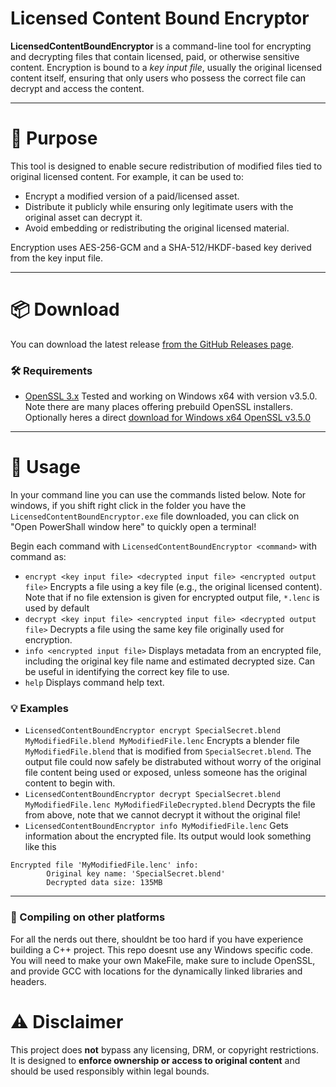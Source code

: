 # Licensed Content Bound Encryptor

**LicensedContentBoundEncryptor** is a command-line tool for encrypting and decrypting files that contain licensed, paid, or otherwise sensitive content. Encryption is bound to a *key input file*, usually the original licensed content itself, ensuring that only users who possess the correct file can decrypt and access the content.

---

# 🔐 Purpose

This tool is designed to enable secure redistribution of modified files tied to original licensed content. For example, it can be used to:

- Encrypt a modified version of a paid/licensed asset.
- Distribute it publicly while ensuring only legitimate users with the original asset can decrypt it.
- Avoid embedding or redistributing the original licensed material.

Encryption uses AES-256-GCM and a SHA-512/HKDF-based key derived from the key input file.

---

# 📦 Download

You can download the latest release [from the GitHub Releases page](https://github.com/ArcaneBlackwood/LicensedContentBoundEncryptor/releases/latest).

### 🛠️ Requirements

- [OpenSSL 3.x](https://slproweb.com/products/Win32OpenSSL.html)
Tested and working on Windows x64 with version v3.5.0.  Note there are many places offering prebuild OpenSSL installers.  Optionally heres a direct [download for Windows x64 OpenSSL v3.5.0](https://slproweb.com/download/Win64OpenSSL-3_5_0.msi)

---

# 🚀 Usage
In your command line you can use the commands listed below.
Note for windows, if you shift right click in the folder you have the `LicensedContentBoundEncryptor.exe` file downloaded, you can click on "Open PowerShall window here" to quickly open a terminal!

Begin each command with `LicensedContentBoundEncryptor <command>` with command as:
- `encrypt <key input file> <decrypted input file> <encrypted output file>`
Encrypts a file using a key file (e.g., the original licensed content).  Note that if no file extension is given for encrypted output file, `*.lenc` is used by default
- `decrypt <key input file> <encrypted input file> <decrypted output file>`
Decrypts a file using the same key file originally used for encryption.
- `info <encrypted input file>`
Displays metadata from an encrypted file, including the original key file name and estimated decrypted size.  Can be useful in identifying the correct key file to use.
- `help`
Displays command help text.

### 💡 Examples

- `LicensedContentBoundEncryptor encrypt SpecialSecret.blend MyModifiedFile.blend MyModifiedFile.lenc`
Encrypts a blender file `MyModifiedFile.blend` that is modified from `SpecialSecret.blend`.  The output file could now safely be distrabuted without worry of the original file content being used or exposed, unless someone has the original content to begin with.
- `LicensedContentBoundEncryptor decrypt SpecialSecret.blend MyModifiedFile.lenc MyModifiedFileDecrypted.blend`
Decrypts the file from above, note that we cannot decrypt it without the original file!
- `LicensedContentBoundEncryptor info MyModifiedFile.lenc`
Gets information about the encrypted file.  Its output would look something like this
```text
Encrypted file 'MyModifiedFile.lenc' info:
        Original key name: 'SpecialSecret.blend'
        Decrypted data size: 135MB
```

---

### 🔧 Compiling on other platforms

For all the nerds out there, shouldnt be too hard if you have experience building a C++ project.  This repo doesnt use any Windows specific code.
You will need to make your own MakeFile, make sure to include OpenSSL, and provide GCC with locations for the dynamically linked libraries and headers.

# ⚠️ Disclaimer

This project does **not** bypass any licensing, DRM, or copyright restrictions.  
It is designed to **enforce ownership or access to original content** and should be used responsibly within legal bounds.
